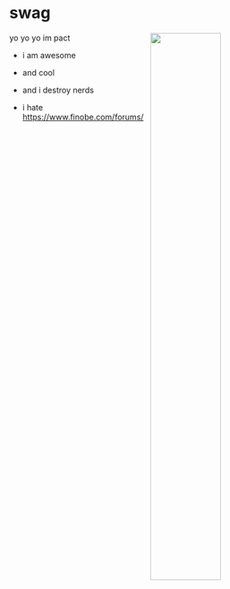 # swag  
<img height="50%" align="right" src="https://img-9gag-fun.9cache.com/photo/aVYqgKn_460s.jpg" />
  
yo yo yo im pact  
 * i am awesome
 
 * and cool

 * and i destroy nerds

 * i hate https://www.finobe.com/forums/


